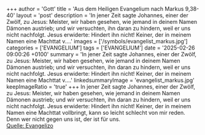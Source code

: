 +++
author = 'Gott'
title = 'Aus dem Heiligen Evangelium nach Markus 9,38-40'
layout = 'post'
description = 'In jener Zeit sagte Johannes, einer der Zwölf, zu Jesus: Meister, wir haben gesehen, wie jemand in deinem Namen Dämonen austrieb; und wir versuchten, ihn daran zu hindern, weil er uns nicht nachfolgt. Jesus erwiderte: Hindert ihn nicht! Keiner, der in meinem Namen eine Machttat v....'
images = ['/symbols/evangelist_markus.jpg']
categories = ['EVANGELIUM']
tags = ['EVANGELIUM']
date = '2025-02-26 09:00:26 +0100'
summary = 'In jener Zeit sagte Johannes, einer der Zwölf, zu Jesus: Meister, wir haben gesehen, wie jemand in deinem Namen Dämonen austrieb; und wir versuchten, ihn daran zu hindern, weil er uns nicht nachfolgt. Jesus erwiderte: Hindert ihn nicht! Keiner, der in meinem Namen eine Machttat v....'
linkedsummaryImage = 'evangelist_markus.jpg'
keepImageRatio = 'true'
+++
In jener Zeit sagte Johannes, einer der Zwölf, zu Jesus: Meister, wir haben gesehen, wie jemand in deinem Namen Dämonen austrieb; und wir versuchten, ihn daran zu hindern, weil er uns nicht nachfolgt.
Jesus erwiderte: Hindert ihn nicht! Keiner, der in meinem Namen eine Machttat vollbringt, kann so leicht schlecht von mir reden.<!--more-->
Denn wer nicht gegen uns ist, der ist für uns.<br> [Quelle: Evangelizo](https://evangeliumtagfuertag.org/DE/gospel)